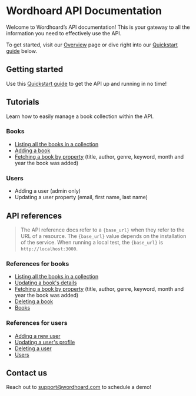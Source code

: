 
# Wordhoard API Documentation

Welcome to Wordhoard’s API documentation! This is your gateway to all the information you need to effectively use the API.

To get started, visit our [Overview](overview.md) page or dive right into our [Quickstart guide](books/tutorials/quickstart-guide.md) below.

## Getting started

Use this [Quickstart guide](books/tutorials/quickstart-guide.md) to get the API up and running in no time!

## Tutorials

Learn how to easily manage a book collection within the API.

### Books

* [Listing all the books in a collection](books/tutorials/listing-all-books.md)
* [Adding a book](books/tutorials/adding-a-book.md)
* [Fetching a book by property](books/tutorials/fetching-a-book-by-property.md) (title, author, genre, keyword, month and year the book was added)

### Users

* Adding a user (admin only)
* Updating a user property (email, first name, last name)

## API references

> The API reference docs refer to a `{base_url}` when they refer to the URL of a resource. The `{base_url}` value depends on the installation of the service. When running a local test, the `{base_url}` is `http://localhost:3000`.

### References for books

* [Listing all the books in a collection](books/references/list-all-books.md)
* [Updating a book's details](books/references/update-a-book.md)
* [Fetching a book by property](books/references/fetch-a-book-by-property.md) (title, author, genre, keyword, month and year the book was added)
* [Deleting a book](books/references/delete-a-book.md)
* [Books](books/references/book-resource.md)

### References for users

* [Adding a new user](users/references/add-a-new-user.md)
* [Updating a user's profile](users/references/update-a-user-profile.md)
* [Deleting a user](users/references/delete-a-user.md)
* [Users](users/references/user-resource.md)

## Contact us

Reach out to [support@wordhoard.com](mailto:support@wordhoard.com) to schedule a demo!

